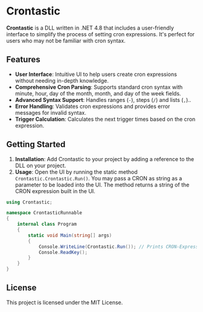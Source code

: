 # Crontastic

**Crontastic** is a DLL written in .NET 4.8 that includes a user-friendly interface to simplify the process of setting cron expressions. It's perfect for users who may not be familiar with cron syntax.

## Features

- **User Interface**: Intuitive UI to help users create cron expressions without needing in-depth knowledge.
- **Comprehensive Cron Parsing**: Supports standard cron syntax with minute, hour, day of the month, month, and day of the week fields.
- **Advanced Syntax Support**: Handles ranges (`-`), steps (`/`) and lists (`,`)..
- **Error Handling**: Validates cron expressions and provides error messages for invalid syntax.
- **Trigger Calculation**: Calculates the next trigger times based on the cron expression.

## Getting Started

1. **Installation**: Add Crontastic to your project by adding a reference to the DLL on your project.
2. **Usage**: Open the UI by running the static method `Crontastic.Crontastic.Run()`. You may pass a CRON as string as a parameter to be loaded into the UI. The method returns a string of the CRON expression built in the UI.

```csharp
using Crontastic;

namespace CrontasticRunnable
{
    internal class Program
    {
        static void Main(string[] args)
        {
            Console.WriteLine(Crontastic.Run()); // Prints CRON-Expression made in the UI.
            Console.ReadKey();
        }
    }
}

```

## License
This project is licensed under the MIT License.
